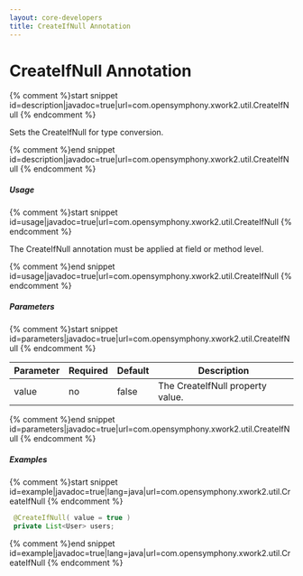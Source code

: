 ```yaml
---
layout: core-developers
title: CreateIfNull Annotation
---
```


# CreateIfNull Annotation



{% comment %}start snippet id=description|javadoc=true|url=com.opensymphony.xwork2.util.CreateIfNull {% endcomment %}
<p> <p>Sets the CreateIfNull for type conversion.</p>
</p>
{% comment %}end snippet id=description|javadoc=true|url=com.opensymphony.xwork2.util.CreateIfNull {% endcomment %}

##### Usage



{% comment %}start snippet id=usage|javadoc=true|url=com.opensymphony.xwork2.util.CreateIfNull {% endcomment %}
<p> <p>The CreateIfNull annotation must be applied at field or method level.</p>
</p>
{% comment %}end snippet id=usage|javadoc=true|url=com.opensymphony.xwork2.util.CreateIfNull {% endcomment %}

##### Parameters



{% comment %}start snippet id=parameters|javadoc=true|url=com.opensymphony.xwork2.util.CreateIfNull {% endcomment %}
<p> <table summary="">
 <thead>
 <tr>
 <th>Parameter</th>
 <th>Required</th>
 <th>Default</th>
 <th>Description</th>
 </tr>
 </thead>
 <tbody>
 <tr>
 <td>value</td>
 <td>no</td>
 <td>false</td>
 <td>The CreateIfNull property value.</td>
 </tr>
 </tbody>
 </table>
</p>
{% comment %}end snippet id=parameters|javadoc=true|url=com.opensymphony.xwork2.util.CreateIfNull {% endcomment %}

##### Examples



{% comment %}start snippet id=example|javadoc=true|lang=java|url=com.opensymphony.xwork2.util.CreateIfNull {% endcomment %}

```java
 @CreateIfNull( value = true )
 private List<User> users;

```

{% comment %}end snippet id=example|javadoc=true|lang=java|url=com.opensymphony.xwork2.util.CreateIfNull {% endcomment %}
